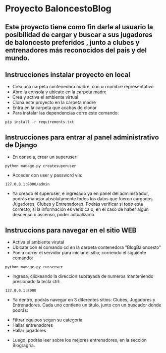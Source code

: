 # Proyecto BaloncestoBlog
## Este proyecto tiene como fin darle al usuario la posibilidad de cargar y buscar a sus jugadores de baloncesto preferidos , junto a clubes y entrenadores más reconocidos del país y del mundo.


## Instrucciones instalar proyecto en local
+ Crea una carpeta contenedora madre, con un nombre representativo
+ Abre la consola y ubicate en la carpeta madre
+ Crea y activa el ambiente virtual
+ Clona este proyecto en la carpeta madre
+ Entra en la carpeta que acabas de clonar
+ Para instalar las dependencias corre este comando:

```
pip install -r requirements.txt
```

## Instrucciones para entrar al panel administrativo de Django
+ En consola, crear un superuser:
```
python manage.py createsuperuser
```
+ Acceder con user y password via:
```
127.0.0.1:8000/admin
```
+ Ya creado el superuser, e ingresado ya en panel del administrador, podrás manejar absolutamente todos los datos que fueron cargados. Jugadores, Clubes y Entrenadores. Podrás verificar si todo está correcto, si la información es veridica o, en el caso de haber algún descenso o ascenso, poder actualizarlo. 



## Instruccions para navegar en el sitio WEB 
+ Activa el ambiente virutal
+ Ubicate con el comando cd en la carpeta contenedora "BlogBaloncesto"
+ Pon a correr el servidor para iniciar el sitio; corriendo el siguiente comando:
```
python manage.py runserver
```
+ Ingresa, clickeando la direccion subrayada de numeros manteniendo presionado la tecla ctrl:
```
127.0.0.1:8000
```
+ Ya dentro, podrás navegar en 3 diferentes sitios: Clubes, Jugadores y Entrenadores. Cada uno contiene un título, junto con un buscador donde podrás: 
- Filtrar equipos segun su categoria
- Hallar entrenadores 
- Hallar jugadores
+ Luego, podrás leer sobre los mejores entrenadores, en la sección Biogragría. 






```
